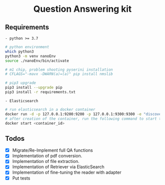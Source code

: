 <div align="center"> 
    <h1>
        Question Answering kit
    </h1>
</div>

## Requirements

    - python >= 3.7

```bash
# python environment
which python3
python3 -m venv nanoEnv
source ./nanoEnv/bin/activate

# m1 chip, problem shooting pyserini installation
# CFLAGS="-mavx -DWARN(a)=(a)" pip install nmslib 

# pip3 upgrade
pip3 install --upgrade pip
pip3 install -r requirements.txt
```

    - Elasticsearch

```bash
# run elasticsearch in a docker container
docker run -d -p 127.0.0.1:9200:9200 -p 127.0.0.1:9300:9300 -e "discovery.type=single-node" docker.elastic.co/elasticsearch/elasticsearch:7.9.2
# after creation of the container, run the following command to start the container
docker start <container_id>
```

## Todos

- [X] Migrate/Re-Implement full QA functions
- [X] Implementation of pdf conversion.
- [X] Implementation of file extraction.
- [X] Implementation of Retriever via ElasticSearch
- [X] Implementation of fine-tuning the reader with adapter
- [X] Put tests
